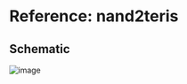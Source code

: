 # Reference: nand2teris
## Schematic 
![image](https://github.com/user-attachments/assets/70d78a56-52b8-41d4-9fc3-ddc0da00a995)
